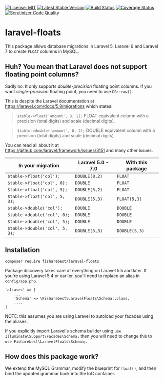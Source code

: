 [![License: MIT](https://img.shields.io/badge/License-MIT-yellow.svg)](https://opensource.org/licenses/MIT)
[![Latest Stable Version](https://poser.pugx.org/fisharebest/laravel-floats/v/stable.svg)](https://packagist.org/packages/fisharebest/laravel-floats)
[![Build Status](https://travis-ci.org/fisharebest/laravel-floats.svg?branch=master)](https://travis-ci.org/fisharebest/laravel-floats)
[![Coverage Status](https://coveralls.io/repos/fisharebest/laravel-floats/badge.svg?branch=master&service=github)](https://coveralls.io/github/fisharebest/laravel-floats?branch=master)
[![Scrutinizer Code Quality](https://scrutinizer-ci.com/g/fisharebest/laravel-floats/badges/quality-score.png?b=master)](https://scrutinizer-ci.com/g/fisharebest/laravel-floats/?branch=master)

# laravel-floats

This package allows database migrations in Laravel 5, Laravel 6 and Laravel 7 to create `FLOAT` columns in MySQL.

## Huh? You mean that Laravel does not support floating point columns?

Sadly no.  It only supports *double-precision* floating point columns.
If you want *single-precision* floating point, you need to use `DB::raw()`.

This is despite the Laravel documentation at <https://laravel.com/docs/5.8/migrations>
which states:
                
> `$table->float('amount', 8, 2);` FLOAT equivalent column with a precision (total digits) and scale (decimal digits).

> `$table->double('amount', 8, 2);` DOUBLE equivalent column with a precision (total digits) and scale (decimal digits).
                
You can read all about it at <https://github.com/laravel/framework/issues/3151>
and many other issues.

| In your migration              | Laravel 5.0 - 7.0 | With this package |
| ------------------------------ | ----------------- | ----------------- |
| `$table->float('col');`        | `DOUBLE(8,2)`     | `FLOAT`           |
| `$table->float('col', 0);`     | `DOUBLE`          | `FLOAT`           |
| `$table->float('col', 5);`     | `DOUBLE(5,2)`     | `FLOAT`           |
| `$table->float('col', 5, 3);`  | `DOUBLE(5,3)`     | `FLOAT(5,3)`      |
| `$table->double('col');`       | `DOUBLE`          | `DOUBLE`          |
| `$table->double('col', 0);`    | `DOUBLE`          | `DOUBLE`          |
| `$table->double('col', 5);`    | `DOUBLE`          | `DOUBLE`          |
| `$table->double('col', 5, 3);` | `DOUBLE(5,3)`     | `DOUBLE(5,3)`     |


## Installation
 
```
composer require fisharebest/laravel-floats
```

Package discovery takes care of everything on Laravel 5.5 and later.
If you're using Laravel 5.4 or earlier, you'll need to replace an alias in `config/app.php`.

```
'aliases' => [
    ...
    'Schema' => \Fisharebest\LaravelFloats\Schema::class,
    ....
]
```

NOTE: this assumes you are using Laravel to autoload your facades using the aliases.

If you explicitly import Laravel's schema builder using `use Illuminate\Support\Facades\Schema;` then you will need to change this to `use Fisharebest\LaravelFloats\Schema;`.

## How does this package work?

We extend the MySQL Grammar, modify the blueprint for `float()`, and then
bind the updated grammar back into the IoC container.
